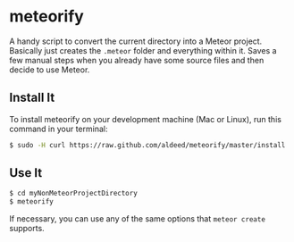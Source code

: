 meteorify
=========

A handy script to convert the current directory into a Meteor project. Basically
just creates the `.meteor` folder and everything within it. Saves a few manual
steps when you already have some source files and then decide to use Meteor.

## Install It

To install meteorify on your development machine (Mac or Linux), run this command in your terminal:

```bash
$ sudo -H curl https://raw.github.com/aldeed/meteorify/master/install | sh
```

## Use It

```bash
$ cd myNonMeteorProjectDirectory
$ meteorify
```

If necessary, you can use any of the same options that `meteor create` supports.